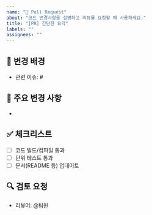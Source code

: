```yaml
---
name: "🔀 Pull Request"
about: "코드 변경사항을 설명하고 리뷰를 요청할 때 사용하세요."
title: "[PR] 간단한 요약"
labels: ""
assignees: ""
---
```


## 📌 변경 배경
- 관련 이슈: #

## 📝 주요 변경 사항
- 

## ✅ 체크리스트
- [ ] 코드 빌드/컴파일 통과
- [ ] 단위 테스트 통과
- [ ] 문서(README 등) 업데이트

## 🔍 검토 요청
- 리뷰어: @팀원
